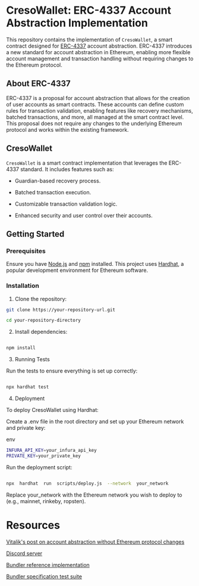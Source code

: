 
# CresoWallet: ERC-4337 Account Abstraction Implementation

  

This repository contains the implementation of `CresoWallet`, a smart contract designed for [ERC-4337](https://eips.ethereum.org/EIPS/eip-4337) account abstraction. ERC-4337 introduces a new standard for account abstraction in Ethereum, enabling more flexible account management and transaction handling without requiring changes to the Ethereum protocol.

  

## About ERC-4337

  

ERC-4337 is a proposal for account abstraction that allows for the creation of user accounts as smart contracts. These accounts can define custom rules for transaction validation, enabling features like recovery mechanisms, batched transactions, and more, all managed at the smart contract level. This proposal does not require any changes to the underlying Ethereum protocol and works within the existing framework.

  

## CresoWallet

  

`CresoWallet` is a smart contract implementation that leverages the ERC-4337 standard. It includes features such as:

  

- Guardian-based recovery process.

- Batched transaction execution.

- Customizable transaction validation logic.

- Enhanced security and user control over their accounts.

  

## Getting Started

  

### Prerequisites

  

Ensure you have [Node.js](https://nodejs.org/) and [npm](https://www.npmjs.com/) installed. This project uses [Hardhat](https://hardhat.org/), a popular development environment for Ethereum software.

  

### Installation

  

1. Clone the repository:

```sh
git clone https://your-repository-url.git

cd your-repository-directory
  ```
  

2. Install dependencies:

```sh

npm install

```

3. Running Tests

Run the tests to ensure everything is set up correctly:
  
```sh

npx hardhat test

 ``` 

4. Deployment

To deploy CresoWallet using Hardhat:

Create a .env file in the root directory and set up your Ethereum network and private key:

env
```sh
INFURA_API_KEY=your_infura_api_key
PRIVATE_KEY=your_private_key
```
Run the deployment script:
```sh

npx  hardhat  run  scripts/deploy.js  --network  your_network
```

Replace  your_network  with  the  Ethereum  network  you  wish  to  deploy  to (e.g., mainnet,  rinkeby,  ropsten).

  
  
  

# Resources

  

[Vitalik's post on account abstraction without Ethereum protocol changes](https://medium.com/infinitism/erc-4337-account-abstraction-without-ethereum-protocol-changes-d75c9d94dc4a)

  

[Discord server](http://discord.gg/fbDyENb6Y9)

  

[Bundler reference implementation](https://github.com/eth-infinitism/bundler)

  

[Bundler specification test suite](https://github.com/eth-infinitism/bundler-spec-tests)